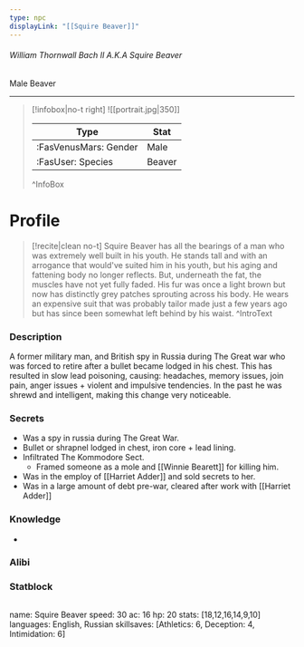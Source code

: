 ```yaml
---
type: npc
displayLink: "[[Squire Beaver]]"
---
```


###### William Thornwall Bach II A.K.A Squire Beaver
<span class="sub2">Male Beaver </span>
___

> [!infobox|no-t right]
> ![[portrait.jpg|350]]
>
> | Type | Stat |
> | ---- | ---- |
> | :FasVenusMars: Gender | Male |
> | :FasUser: Species | Beaver |
>^InfoBox

# Profile

> [!recite|clean no-t]
>	Squire Beaver has all the bearings of a man who was extremely well built in his youth. He stands tall and with an arrogance that would've suited him in his youth, but his aging and fattening body no longer reflects. But, underneath the fat, the muscles have not yet fully faded. His fur was once a light brown but now has distinctly grey patches sprouting across his body. He wears an expensive suit that was probably tailor made just a few years ago but has since been somewhat left behind by his waist.
>^IntroText

### Description
A former military man, and British spy in Russia during The Great war who was forced to retire after a bullet became lodged in his chest. This has resulted in slow lead poisoning, causing: headaches, memory issues, join pain, anger issues + violent and impulsive tendencies. In the past he was shrewd and intelligent, making this change very noticeable.

### Secrets
- Was a spy in russia during The Great War.
- Bullet or shrapnel lodged in chest, iron core + lead lining.
- Infiltrated The Kommodore Sect.
    - Framed someone as a mole and [[Winnie Bearett]] for killing him.
- Was in the employ of ⁠[[Harriet Adder]] and sold secrets to her.
- Was in a large amount of debt pre-war, cleared after work with [[Harriet Adder]]

### Knowledge
- 

### Alibi 


### Statblock
>```statblock
name: Squire Beaver
speed: 30
ac: 16
hp: 20
stats: [18,12,16,14,9,10]
languages: English, Russian
skillsaves: [Athletics: 6, Deception: 4, Intimidation: 6]

